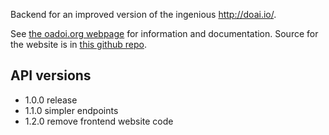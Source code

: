 Backend for an improved version of the ingenious http://doai.io/. 

See [the oadoi.org webpage](https://oadoi.org) for information and documentation.  Source for the website is in [this github repo](https://github.com/Impactstory/oadoi-website).


API versions
-----
* 1.0.0 release
* 1.1.0 simpler endpoints
* 1.2.0 remove frontend website code
